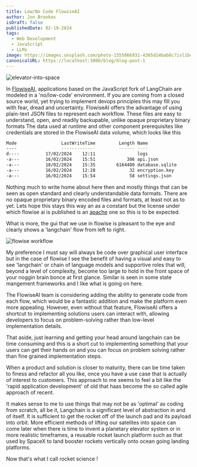 ```yaml
---
title: Low/No Code FlowiseAI
author: Jon Brookes
isDraft: false
publishedDate: 02-19-2024
tags:
  - Web Development
  - JavaScript
  - LLMs
image: https://images.unsplash.com/photo-1555066931-4365d14bab8c?ixlib=rb-4.0.3&ixid=MnwxMjA3fDB8MHxwaG90by1wYWdlfHx8fGVufDB8fHx8&auto=format&fit=crop&w=1470&q=80
canonicalURL: https://localhost:3000/blog/blog-post-1
---
```


![elevator-into-space](/images/elevator01.webp)

In [FlowiseAI](https://flowiseai.com/), applications based on the JavaScript fork of LangChain are modeled in a 'no/low-code' environment. If you are coming from a closed source world, yet trying to implement devops principles this may fill you with fear, dread and uncertainty. FlowiseAI offers the advantage of using plain-text JSON files to represent each workflow. These files are easy to understand, open, and readily backupable, unlike opaque proprietary binary formats
The data used at runtime and other component prerequisites like credentials are stored in the FlowiseAI data volume, which looks like this

```bash
Mode                 LastWriteTime         Length Name
----                 -------------         ------ ----
d----          17/02/2024    12:11                logs
-a---          16/02/2024    15:51            306 api.json
-a---          18/02/2024    15:35        6164480 database.sqlite
-a---          16/02/2024    12:28             32 encryption.key
-a---          16/02/2024    15:54             58 settings.json
```

Nothing much to write home about here then and mostly things that can be seen as open standard  and clearly understandable data formats. There are no opaque proprietary binary encoded files and formats, at least not as to yet. Lets hope this stays this way an as a constant but the license under which flowise ai is published is an [apache](https://github.com/FlowiseAI/Flowise/blob/main/LICENSE.md) one so this is to be expected.

What is more, the gui that we use in flowise is pleasant to the eye and clearly shows a 'langchain' flow from left to right.

![flowise workflow](/images/flowise01.webp)

My preference I must say will always be code over graphical user interface but in the case of flowise I see the benefit of having a visual and easy to see 'langchain' or chain of language models and supportive roles that will, beyond a level of complexity, become too large to hold in the front space of your noggin brain bonce at first glance. Similar is seen in some state mangement frameworks and I like what is going on here.

The FlowiseAI team is considering adding the ability to generate code from each flow, which would be a fantastic addition and make the platform even more appealing. However, even without that feature, FlowiseAI offers a shortcut to implementing solutions users can interact with, allowing developers to focus on problem-solving rather than low-level implementation details.

That aside, just learning and getting your head around langchain can be time consuming and this is a short cut to implementing something that your users can get their hands on and you can focus on problem solving rather than fine grained implementation steps.

When a product and solution is closer to maturity, there can be time taken to finess and refactor all you like, once you have a use case that is actually of interest to customers.
This approach to me seems to feel a bit like the 'rapid application development' of old that haas become the so called agile approach of recent. 

It makes sense to me to use things that may not be as 'optimal' as coding from scratch, all be it, Langchain is a significant level of abstraction in and of itself. It is sufficient to get the rocket off of the launch pad and its payload into orbit. More efficient methods of lifting our satelites into space can come later when there is time to invent a planetary elevator system or in more realistic timeframes, a reusable rocket launch platform such as that used by SpaceX to land booster rockets vertically onto ocean going landing platforms.

Now that's what I call rocket science !